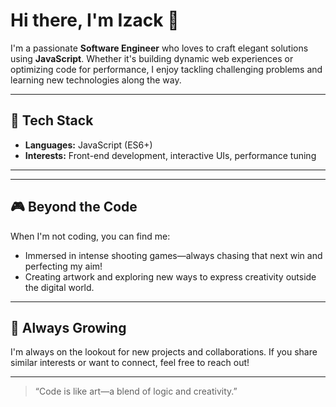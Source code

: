 # Hi there, I'm Izack 👋

I'm a passionate **Software Engineer** who loves to craft elegant solutions using **JavaScript**. Whether it's building dynamic web experiences or optimizing code for performance, I enjoy tackling challenging problems and learning new technologies along the way.

---

## 🚀 Tech Stack

- **Languages:** JavaScript (ES6+)
- **Interests:** Front-end development, interactive UIs, performance tuning

---

<!--## 📊 GitHub Stats

![GitHub Stats](https://github-readme-stats.vercel.app/api?username=zack-das&show_icons=true&theme=radical)

![GitHub Streak](https://streak-stats.demolab.com?user=zack-das&theme=radical)

![Top Langs](https://github-readme-stats.vercel.app/api/top-langs/?username=zack-das&layout=compact&theme=radical)-->

---

## 🎮 Beyond the Code

When I'm not coding, you can find me:
- Immersed in intense shooting games—always chasing that next win and perfecting my aim!
- Creating artwork and exploring new ways to express creativity outside the digital world.

---

## 🌱 Always Growing

I'm always on the lookout for new projects and collaborations. If you share similar interests or want to connect, feel free to reach out!

---

> “Code is like art—a blend of logic and creativity.”
